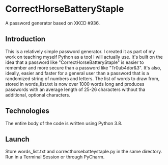 # CorrectHorseBatteryStaple
A password generator based on XKCD #936.

## Introduction
This is a relatively simple password generator. I created it as part of my work on teaching myself Python as a tool I will actually use. It's built on the idea that a password like "CorrectHorseBatteryStaple" is easier to remember and more secure than a password like "Tr0ub4dor&3". It's also, ideally, easier and faster for a general user than a password that is a randomized string of numbers and letters. The list of words to draw from, stored in words_list.txt is now over 1000 words long and produces passwords with an average length of 25-26 characters without tha additional, optional characters.

## Technologies
The entire body of the code is written using Python 3.8.

## Launch
Store words_list.txt and correcthorsebatteystaple.py in the same directory. Run in a Terminal Session or through PyCharm.
